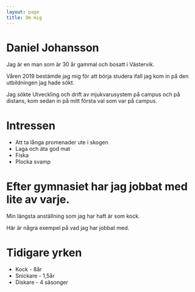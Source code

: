 ```yaml
---
layout: page
title: Om mig
---
```


# Daniel Johansson
Jag är en man som är 30 år gammal och bosatt i Västervik.

Våren 2019 bestämde jag mig för att börja studera ifall jag kom in på den utbildningen jag hade sökt.

Jag sökte Utveckling och drift av mjukvarusystem på campus och på distans, kom sedan in på mitt första
val som var på campus.

# Intressen

* Att ta långa promenader ute i skogen
* Laga och äta god mat
* Fiska
* Plocka svamp


# Efter gymnasiet har jag jobbat med lite av varje.
Min längsta anställning som jag har haft är som kock.

Här är några exempel på vad jag har jobbat med.

# Tidigare yrken
* Kock - 8år
* Snickare - 1,5år
* Diskare - 4 säsonger